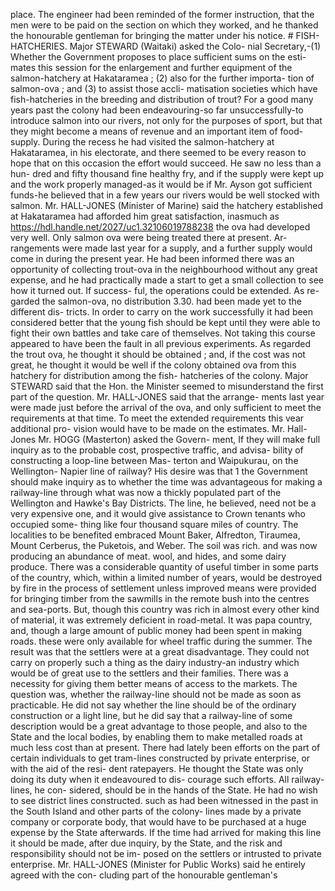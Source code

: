place. The engineer had been reminded of the former instruction, that the men were to be paid on the section on which they worked, and he thanked the honourable gentleman for bringing the matter under his notice. # FISH-HATCHERIES. Major STEWARD (Waitaki) asked the Colo- nial Secretary,-(1) Whether the Government proposes to place sufficient sums on the esti- mates this session for the enlargement and further equipment of the salmon-hatchery at Hakataramea ; (2) also for the further importa- tion of salmon-ova ; and (3) to assist those accli- matisation societies which have fish-hatcheries in the breeding and distribution of trout? For a good many years past the colony had been endeavouring-so far unsuccessfully-to introduce salmon into our rivers, not only for the purposes of sport, but that they might become a means of revenue and an important item of food-supply. During the recess he had visited the salmon-hatchery at Hakataramea, in his electorate, and there seemed to be every reason to hope that on this occasion the effort would succeed. He saw no less than a hun- dred and fifty thousand fine healthy fry, and if the supply were kept up and the work properly managed-as it would be if Mr. Ayson got sufficient funds-he believed that in a few years our rivers would be well stocked with salmon. Mr. HALL-JONES (Minister of Marine) said the hatchery established at Hakataramea had afforded him great satisfaction, inasmuch as https://hdl.handle.net/2027/uc1.32106019788238 the ova had developed very well. Only salmon ova were being treated there at present. Ar- rangements were made last year for a supply, and a further supply would come in during the present year. He had been informed there was an opportunity of collecting trout-ova in the neighbourhood without any great expense, and he had practically made a start to get a small collection to see how it turned out. If success- ful, the operations could be extended. As re- garded the salmon-ova, no distribution 3.30. had been made yet to the different dis- tricts. In order to carry on the work successfully it had been considered better that the young fish should be kept until they were able to fight their own battles and take care of themselves. Not taking this course appeared to have been the fault in all previous experiments. As regarded the trout ova, he thought it should be obtained ; and, if the cost was not great, he thought it would be well if the colony obtained ova from this hatchery for distribution among the fish- hatcheries of the colony. Major STEWARD said that the Hon. the Minister seemed to misunderstand the first part of the question. Mr. HALL-JONES said that the arrange- ments last year were made just before the arrival of the ova, and only sufficient to meet the requirements at that time. To meet the extended requirements this vear additional pro- vision would have to be made on the estimates. Mr. Hall-Jones Mr. HOGG (Masterton) asked the Govern- ment, If they will make full inquiry as to the probable cost, prospective traffic, and advisa- bility of constructing a loop-line between Mas- terton and Waipukurau, on the Wellington- Napier line of railway? His desire was that 1 the Government should make inquiry as to whether the time was advantageous for making a railway-line through what was now a thickly populated part of the Wellington and Hawke's Bay Districts. The line, he believed, need not be a very expensive one, and it would give assistance to Crown tenants who occupied some- thing like four thousand square miles of country. The localities to be benefited embraced Mount Baker, Alfredton, Tiraumea, Mount Cerberus, the Puketois, and Weber. The soil was rich. and was now producing an abundance of meat. wool, and hides, and some dairy produce. There was a considerable quantity of useful timber in some parts of the country, which, within a limited number of years, would be destroyed by fire in the process of settlement unless improved means were provided for bringing timber from the sawmills in the remote bush into the centres and sea-ports. But, though this country was rich in almost every other kind of material, it was extremely deficient in road-metal. It was papa country, and, though a large amount of public money had been spent in making roads. these were only available for wheel traffic during the summer. The result was that the settlers were at a great disadvantage. They could not carry on properly such a thing as the dairy industry-an industry which would be of great use to the settlers and their families. There was a necessity for giving them better means of access to the markets. The question was, whether the railway-line should not be made as soon as practicable. He did not say whether the line should be of the ordinary construction or a light line, but he did say that a railway-line of some description would be a great advantage to those people, and also to the State and the local bodies, by enabling them to make metalled roads at much less cost than at present. There had lately been efforts on the part of certain individuals to get tram-lines constructed by private enterprise, or with the aid of the resi- dent ratepayers. He thought the State was only doing its duty when it endeavoured to dis- courage such efforts. All railway-lines, he con- sidered, should be in the hands of the State. He had no wish to see district lines constructed. such as had been witnessed in the past in the South Island and other parts of the colony- lines made by a private company or corporate body, that would have to be purchased at a huge expense by the State afterwards. If the time had arrived for making this line it should be made, after due inquiry, by the State, and the risk and responsibility should not be im- posed on the settlers or intrusted to private enterprise. Mr. HALL-JONES (Minister for Public Works) said he entirely agreed with the con- cluding part of the honourable gentleman's 